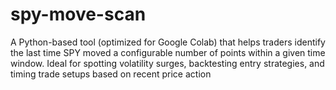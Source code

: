 # spy-move-scan
A Python-based tool (optimized for Google Colab) that helps traders identify the last time SPY moved a configurable number of points within a given time window. Ideal for spotting volatility surges, backtesting entry strategies, and timing trade setups based on recent price action
